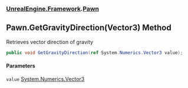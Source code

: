 ### [UnrealEngine.Framework](UnrealEngine_Framework.md 'UnrealEngine.Framework').[Pawn](Pawn.md 'UnrealEngine.Framework.Pawn')
## Pawn.GetGravityDirection(Vector3) Method
Retrieves vector direction of gravity  
```csharp
public void GetGravityDirection(ref System.Numerics.Vector3 value);
```
#### Parameters
<a name='UnrealEngine_Framework_Pawn_GetGravityDirection(System_Numerics_Vector3)_value'></a>
`value` [System.Numerics.Vector3](https://docs.microsoft.com/en-us/dotnet/api/System.Numerics.Vector3 'System.Numerics.Vector3')  
  
